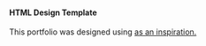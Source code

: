 #### HTML Design Template
This portfolio was designed using <a href="https://github.com/tbakerx/react-resume-template" /> as an inspiration.


